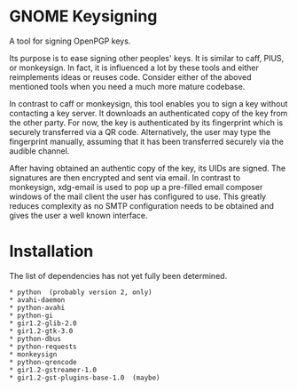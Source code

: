 GNOME Keysigning
==========

A tool for signing OpenPGP keys.

Its purpose is to ease signing other peoples' keys.
It is similar to caff, PIUS, or monkeysign.  In fact, it is influenced a lot by these tools
and either reimplements ideas or reuses code.
Consider either of the aboved mentioned tools when you need a much more mature codebase.

In contrast to caff or monkeysign, this tool enables you to sign a key without contacting
a key server.
It downloads an authenticated copy of the key from the other party.
For now, the key is authenticated by its fingerprint which is securely transferred via a QR code.
Alternatively, the user may type the fingerprint manually, assuming that it has been transferred
securely via the audible channel.


After having obtained an authentic copy of the key, its UIDs are signed.
The signatures are then encrypted and sent via email.
In contrast to monkeysign, xdg-email is used to pop up a pre-filled email composer windows
of the mail client the user has configured to use.
This greatly reduces complexity as no SMTP configuration needs to be obtained
and gives the user a well known interface.




Installation
=============

The list of dependencies has not yet fully been determined.

    * python  (probably version 2, only)
    * avahi-daemon
    * python-avahi
    * python-gi
    * gir1.2-glib-2.0
    * gir1.2-gtk-3.0
    * python-dbus
    * python-requests
    * monkeysign
    * python-qrencode
    * gir1.2-gstreamer-1.0
    * gir1.2-gst-plugins-base-1.0  (maybe)
    


